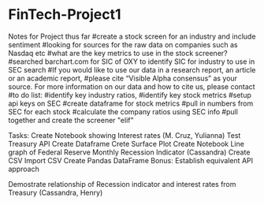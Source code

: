 # FinTech-Project1
Notes for Project thus far #create a stock screen for an industry and include sentiment #looking for sources for the raw data on companies such as Nasdaq etc #what are the key metrics to use in the stock screener? #searched barchart.com for SIC of OXY to identify SIC for industry to use in SEC search #If you would like to use our data in a research report, an article or an academic report, #please cite “Visible Alpha consensus” as your source. For more information on our data and how to cite us, please contact #to do list: #identify key industry ratios, #identify key stock metrics #setup api keys on SEC #create dataframe for stock metrics #pull in numbers from SEC for each stock #calculate the company ratios using SEC info #pull together and create the screener "elif"

Tasks: Create Notebook showing Interest rates (M. Cruz, Yulianna) Test Treasury API Create Dataframe Crete Surface Plot Create Notebook Line graph of Federal Reserve Monthly Recession Indicator (Cassandra) Create CSV Import CSV Create Pandas DataFrame Bonus: Establish equivalent API approach

Demostrate relationship of Recession indicator and interest rates from Treasury (Cassandra, Henry)

